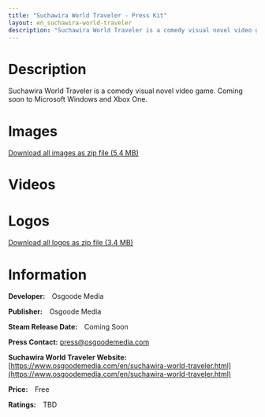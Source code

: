 ```yaml
---
title: "Suchawira World Traveler - Press Kit"
layout: en_suchawira-world-traveler
description: "Suchawira World Traveler is a comedy visual novel video game. Coming soon to Microsoft Windows and Xbox One."
---
```

# Description

Suchawira World Traveler is a comedy visual novel video game. Coming soon to Microsoft Windows and Xbox One.

# Images

<amp-image-lightbox id="lightbox" layout="nodisplay"></amp-image-lightbox>
<amp-carousel height="200" layout="fixed-height" type="carousel">
<amp-img src="https://www.osgoodemedia.com/en/SuchawiraWorldTraveler/Screenshot01.png" width="356" height="200" alt="Suchawira World Traveler screenshot" on="tap:lightbox" role="button" tabindex="0"></amp-img>
<amp-img src="https://www.osgoodemedia.com/en/SuchawiraWorldTraveler/Screenshot02.png" width="356" height="200" alt="Suchawira World Traveler screenshot" on="tap:lightbox" role="button" tabindex="0"></amp-img>
<amp-img src="https://www.osgoodemedia.com/en/SuchawiraWorldTraveler/Screenshot03.png" width="356" height="200" alt="Suchawira World Traveler screenshot" on="tap:lightbox" role="button" tabindex="0"></amp-img>
<amp-img src="https://www.osgoodemedia.com/en/SuchawiraWorldTraveler/Screenshot04.png" width="356" height="200" alt="Suchawira World Traveler screenshot" on="tap:lightbox" role="button" tabindex="0"></amp-img>
</amp-carousel>  

[Download all images as zip file (5.4 MB)](https://www.osgoodemedia.com/en/SuchawiraWorldTraveler/images.zip)

# Videos

<amp-carousel width="600" height="357" layout="responsive" type="slides">
</amp-carousel>  

# Logos

<amp-image-lightbox id="lightbox" layout="nodisplay"></amp-image-lightbox>
<amp-carousel height="200" layout="fixed-height" type="carousel">
<amp-img src="https://www.osgoodemedia.com/en/SuchawiraWorldTraveler/Suchawira-World-Traveler-Logo-1200x900.png" width="267" height="200" alt="Suchawira World Traveler logo" on="tap:lightbox" role="button" tabindex="0"></amp-img>
<amp-img src="https://www.osgoodemedia.com/en/SuchawiraWorldTraveler/Suchawira-World-Traveler-Logo-1200x1200.png" width="200" height="200" alt="Suchawira World Traveler logo" on="tap:lightbox" role="button" tabindex="0"></amp-img>
<amp-img src="https://www.osgoodemedia.com/en/SuchawiraWorldTraveler/Suchawira-World-Traveler-Logo-1600x900.png" width="356" height="200" alt="Suchawira World Traveler logo" on="tap:lightbox" role="button" tabindex="0"></amp-img>
<amp-img src="https://www.osgoodemedia.com/en/SuchawiraWorldTraveler/Suchawira-World-Traveler-Logo-1800x1200.png" width="300" height="200" alt="Suchawira World Traveler logo" on="tap:lightbox" role="button" tabindex="0"></amp-img>
</amp-carousel>  

[Download all logos as zip file (3.4 MB)](https://www.osgoodemedia.com/en/SuchawiraWorldTraveler/Suchawira-World-Traveler-Logos.zip)

# Information

**Developer:** Osgoode Media

**Publisher:** Osgoode Media

**Steam Release Date:** Coming Soon

**Press Contact:** [press@osgoodemedia.com](mailto:press@osgoodemedia.com)

**Suchawira World Traveler Website:** [https://www.osgoodemedia.com/en/suchawira-world-traveler.html](https://www.osgoodemedia.com/en/suchawira-world-traveler.html)

**Price:** Free

**Ratings:** TBD
